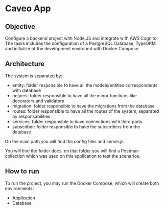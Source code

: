 # Caveo App
## Objective
Configure a backend project with Node.JS and integrate with AWS Cognito. The tasks includes the configuration of a PostgreSQL Database, TypeORM and initialize of the development environmt with Docker Compose.

## Architecture
The system is separated by:
- entity: folder responsible to have all the models/entities correspondents with database
- helpers: folder responsible to have all the minor functions like decorators and validators
- migration: folder responsible to have the migrations from the database
- routes: folder responsible to have all the routes of the system, separated by responsabilities
- services: folder responsible to have connections with third parts
- subscriber: folder responsible to have the subscribers from the database

On the main path you will find the config files and server.js.

You will find the folder docs, on that folder you will find a Postman collection which was used on this application to test the scenarios.

## How to run
To run the project, you may run the Docker Compose, which will create both environments:
- Application
- Database

